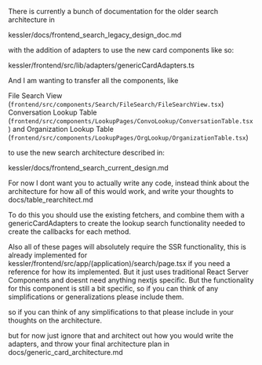 There is currently a bunch of documentation for the older search architecture in 

kessler/docs/frontend_search_legacy_design_doc.md

with the addition of adapters to use the new card components like so:

kessler/frontend/src/lib/adapters/genericCardAdapters.ts

And I am wanting to transfer all the components, like


File Search View (`frontend/src/components/Search/FileSearch/FileSearchView.tsx`)
Conversation Lookup Table (`frontend/src/components/LookupPages/ConvoLookup/ConversationTable.tsx`)
and 
Organization Lookup Table (`frontend/src/components/LookupPages/OrgLookup/OrganizationTable.tsx`)

to use the new search architecture described in:

kessler/docs/frontend_search_current_design.md

For now I dont want you to actually write any code, instead think about the architecture for how all of this would work, and write your thoughts to docs/table_rearchitect.md 

To do this you should use the existing fetchers, and combine them with a genericCardAdapters to create the lookup search functionality needed to create the callbacks for each method.

Also all of these pages will absolutely require the SSR functionality, this is already implemented for 
kessler/frontend/src/app/(application)/search/page.tsx
if you need a reference for how its implemented. But it just uses traditional React Server Components and doesnt need anything nextjs specific. But the functionality for this component is still a bit specific, so if you can think of any simplifications or generalizations please include them.


so if you can think of any simplifications to that please include in your thoughts on the architecture.

but for now just ignore that and architect out how you would write the adapters, and throw your final architecture plan in docs/generic_card_architecture.md
